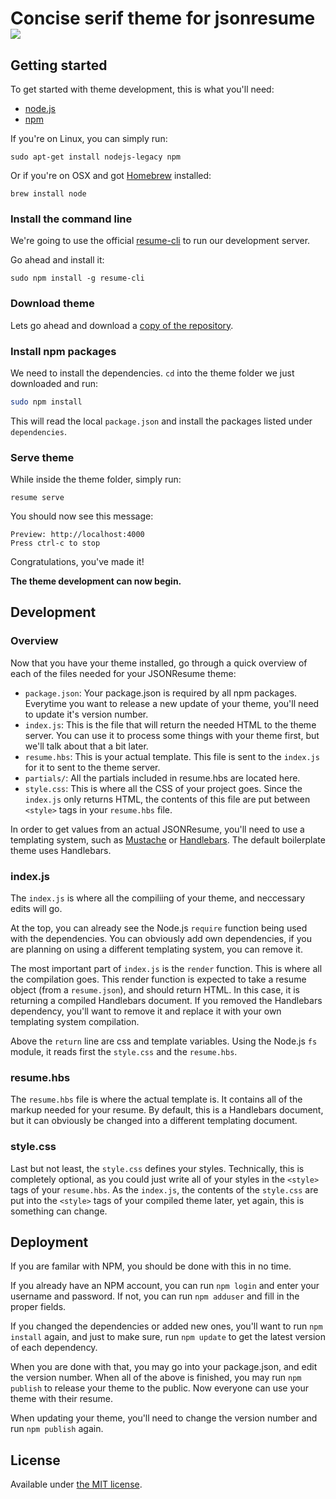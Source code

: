 # Concise serif theme for jsonresume [![](https://badge.fury.io/js/jsonresume-theme-concise-serif.svg)](https://www.npmjs.org/package/jsonresume-theme-concise-serif)

## Getting started

To get started with theme development, this is what you'll need:

- [node.js](http://howtonode.org/how-to-install-nodejs)
- [npm](http://howtonode.org/introduction-to-npm)

If you're on Linux, you can simply run:

```
sudo apt-get install nodejs-legacy npm
```

Or if you're on OSX and got [Homebrew](http://brew.sh/) installed:
```
brew install node
```

### Install the command line

We're going to use the official [resume-cli](https://github.com/jsonresume/resume-cli) to run our development server.

Go ahead and install it:

```
sudo npm install -g resume-cli
```

### Download theme

Lets go ahead and download a [copy of the repository](https://github.com/salvagelabs/jsonresume-theme-conciseserif/archive/master.zip).

### Install npm packages

We need to install the dependencies. `cd` into the theme folder we just downloaded and run:

```bash
sudo npm install
```

This will read the local `package.json` and install the packages listed under `dependencies`.

### Serve theme

While inside the theme folder, simply run:

```
resume serve
```

You should now see this message:

```
Preview: http://localhost:4000
Press ctrl-c to stop
```

Congratulations, you've made it!

__The theme development can now begin.__

## Development

### Overview

Now that you have your theme installed, go through a quick overview of each of the files needed for your JSONResume theme:

* `package.json`: Your package.json is required by all npm packages. Everytime you want to release a new update of your theme, you'll need to update it's version number.
* `index.js`: This is the file that will return the needed HTML to the theme server. You can use it to process some things with your theme first, but we'll talk about that a bit later.
* `resume.hbs`: This is your actual template. This file is sent to the `index.js` for it to sent to the theme server.
* `partials/`: All the partials included in resume.hbs are located here.
* `style.css`: This is where all the CSS of your project goes. Since the `index.js` only returns HTML, the contents of this file are put between `<style>` tags in your `resume.hbs` file.

In order to get values from an actual JSONResume, you'll need to use a templating system, such as [Mustache](http://mustache.github.io/) or [Handlebars](http://handlebarsjs.com/). The default boilerplate theme uses Handlebars.

### index.js

The `index.js` is where all the compiliing of your theme, and neccessary edits will go.

At the top, you can already see the Node.js `require` function being used with the dependencies. You can obviously add own dependencies, if you are planning on using a different templating system, you can remove it.

The most important part of `index.js` is the `render` function. This is where all the compilation goes. This render function is expected to take a resume object (from a `resume.json`), and should return HTML. In this case, it is returning a compiled Handlebars document. If you removed the Handlebars dependency, you'll want to remove it and replace it with your own templating system compilation.

Above the `return` line are css and template variables. Using the Node.js `fs` module, it reads first the `style.css` and the `resume.hbs`.

### resume.hbs

The `resume.hbs` file is where the actual template is. It contains all of the markup needed for your resume. By default, this is a Handlebars document, but it can obviously be changed into a different templating document.

### style.css

Last but not least, the `style.css` defines your styles. Technically, this is completely optional, as you could just write all of your styles in the `<style>` tags of your `resume.hbs`. As the `index.js`, the contents of the `style.css` are put into the `<style>` tags of your compiled theme later, yet again, this is something can change.

## Deployment

If you are familar with NPM, you should be done with this in no time.

If you already have an NPM account, you can run `npm login` and enter your username and password. If not, you can run `npm adduser` and fill in the proper fields.

If you changed the dependencies or added new ones, you'll want to run `npm install` again, and just to make sure, run `npm update` to get the latest version of each dependency.

When you are done with that, you may go into your package.json, and edit the version number. When all of the above is finished, you may run `npm publish` to release your theme to the public. Now everyone can use your theme with their resume.

When updating your theme, you'll need to change the version number and run `npm publish` again.

## License

Available under [the MIT license](http://mths.be/mit).
